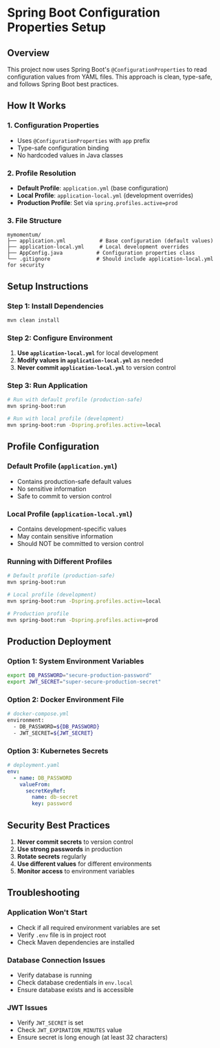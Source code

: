 # Spring Boot Configuration Properties Setup

## Overview

This project now uses Spring Boot's `@ConfigurationProperties` to read configuration values from YAML files. This approach is clean, type-safe, and follows Spring Boot best practices.

## How It Works

### 1. **Configuration Properties**

- Uses `@ConfigurationProperties` with `app` prefix
- Type-safe configuration binding
- No hardcoded values in Java classes

### 2. **Profile Resolution**

- **Default Profile**: `application.yml` (base configuration)
- **Local Profile**: `application-local.yml` (development overrides)
- **Production Profile**: Set via `spring.profiles.active=prod`

### 3. **File Structure**

```
mymomentum/
├── application.yml           # Base configuration (default values)
├── application-local.yml     # Local development overrides
├── AppConfig.java           # Configuration properties class
└── .gitignore               # Should include application-local.yml for security
```

## Setup Instructions

### **Step 1: Install Dependencies**

```bash
mvn clean install
```

### **Step 2: Configure Environment**

1. **Use `application-local.yml`** for local development
2. **Modify values in `application-local.yml`** as needed
3. **Never commit `application-local.yml`** to version control

### **Step 3: Run Application**

```bash
# Run with default profile (production-safe)
mvn spring-boot:run

# Run with local profile (development)
mvn spring-boot:run -Dspring.profiles.active=local
```

## Profile Configuration

### **Default Profile (`application.yml`)**

- Contains production-safe default values
- No sensitive information
- Safe to commit to version control

### **Local Profile (`application-local.yml`)**

- Contains development-specific values
- May contain sensitive information
- Should NOT be committed to version control

### **Running with Different Profiles**

```bash
# Default profile (production-safe)
mvn spring-boot:run

# Local profile (development)
mvn spring-boot:run -Dspring.profiles.active=local

# Production profile
mvn spring-boot:run -Dspring.profiles.active=prod
```

## Production Deployment

### **Option 1: System Environment Variables**

```bash
export DB_PASSWORD="secure-production-password"
export JWT_SECRET="super-secure-production-secret"
```

### **Option 2: Docker Environment File**

```bash
# docker-compose.yml
environment:
  - DB_PASSWORD=${DB_PASSWORD}
  - JWT_SECRET=${JWT_SECRET}
```

### **Option 3: Kubernetes Secrets**

```yaml
# deployment.yaml
env:
  - name: DB_PASSWORD
    valueFrom:
      secretKeyRef:
        name: db-secret
        key: password
```

## Security Best Practices

1. **Never commit secrets** to version control
2. **Use strong passwords** in production
3. **Rotate secrets** regularly
4. **Use different values** for different environments
5. **Monitor access** to environment variables

## Troubleshooting

### **Application Won't Start**

- Check if all required environment variables are set
- Verify `.env` file is in project root
- Check Maven dependencies are installed

### **Database Connection Issues**

- Verify database is running
- Check database credentials in `env.local`
- Ensure database exists and is accessible

### **JWT Issues**

- Verify `JWT_SECRET` is set
- Check `JWT_EXPIRATION_MINUTES` value
- Ensure secret is long enough (at least 32 characters)
